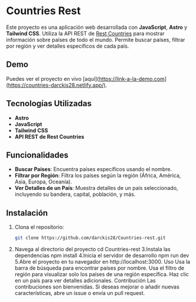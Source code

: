 # Countries Rest

Este proyecto es una aplicación web desarrollada con **JavaScript**, **Astro** y **Tailwind CSS**. Utiliza la API REST de [Rest Countries](https://restcountries.com/) para mostrar información sobre países de todo el mundo. Permite buscar países, filtrar por región y ver detalles específicos de cada país.

## Demo

Puedes ver el proyecto en vivo [aquí](https://link-a-la-demo.com](https://countries-darckis28.netlify.app/).

## Tecnologías Utilizadas

- **Astro**
- **JavaScript**
- **Tailwind CSS**
- **API REST de Rest Countries**

## Funcionalidades

- **Buscar Países**: Encuentra países específicos usando el nombre.
- **Filtrar por Región**: Filtra los países según la región (África, América, Asia, Europa, Oceanía).
- **Ver Detalles de un País**: Muestra detalles de un país seleccionado, incluyendo su bandera, capital, población, y más.

## Instalación

1. Clona el repositorio:
   ```bash
   git clone https://github.com/darckis28/Countries-rest.git
2. Navega al directorio del proyecto
   cd Countries-rest
3.Instala las dependencias
  npm install
4.Inicia el servidor de desarrollo
  npm run dev
5.Abre el proyecto en tu navegador en http://localhost:3000.
Uso
Usa la barra de búsqueda para encontrar países por nombre.
Usa el filtro de región para visualizar solo los países de una región específica.
Haz clic en un país para ver detalles adicionales.
Contribución
Las contribuciones son bienvenidas. Si deseas mejorar o añadir nuevas características, abre un issue o envía un pull request.

